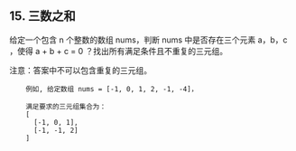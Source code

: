 ## 15. 三数之和


给定一个包含 n 个整数的数组 nums，判断 nums 中是否存在三个元素 a，b，c ，使得 a + b + c = 0 ？找出所有满足条件且不重复的三元组。

注意：答案中不可以包含重复的三元组。


		例如, 给定数组 nums = [-1, 0, 1, 2, -1, -4]，

		满足要求的三元组集合为：
		[
		  [-1, 0, 1],
		  [-1, -1, 2]
		]

